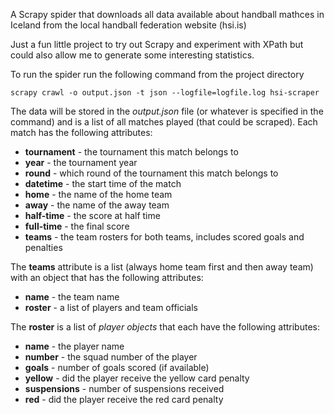 A Scrapy spider that downloads all data available about handball mathces in
Iceland from the local handball federation website (hsi.is)

Just a fun little project to try out Scrapy and experiment with XPath but could
also allow me to generate some interesting statistics.

To run the spider run the following command from the project directory

    scrapy crawl -o output.json -t json --logfile=logfile.log hsi-scraper

The data will be stored in the *output.json* file (or whatever is specified in
the command) and is a list of all matches played (that could be scraped). Each
match has the following attributes:

* **tournament** - the tournament this match belongs to
* **year** - the tournament year
* **round** - which round of the tournament this match belongs to
* **datetime** - the start time of the match
* **home** - the name of the home team
* **away** - the name of the away team
* **half-time** - the score at half time
* **full-time** - the final score
* **teams** - the team rosters for both teams, includes scored goals and penalties

The **teams** attribute is a list (always home team first and then away team) with
an object that has the following attributes:

* **name** - the team name
* **roster** - a list of players and team officials

The **roster** is a list of *player objects* that each have the following attributes:

* **name** - the player name
* **number** - the squad number of the player
* **goals** - number of goals scored (if available)
* **yellow** - did the player receive the yellow card penalty
* **suspensions** - number of suspensions received
* **red** - did the player receive the red card penalty
